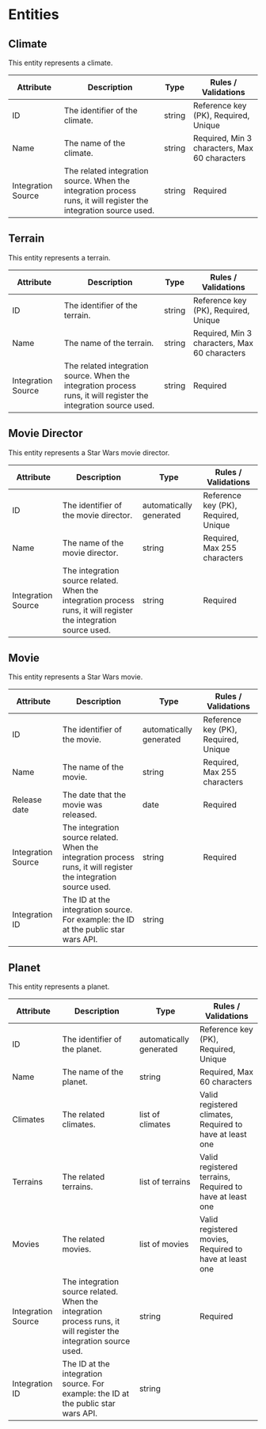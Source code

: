 # Entities

## Climate

This entity represents a climate.

| Attribute          | Description                                                                                                       | Type   | Rules / Validations                  |
|--------------------|-------------------------------------------------------------------------------------------------------------------|--------|--------------------------------------|
| ID                 | The identifier of the climate.                                                                                    | string | Reference key (PK), Required, Unique |
| Name               | The name of the climate.                                                                                          | string | Required, Min 3 characters, Max 60 characters          |
| Integration Source | The related integration source. When the integration process runs, it will register the integration source used. | string | Required                             |                           |

## Terrain

This entity represents a terrain.

| Attribute          | Description                                                                                                       | Type   | Rules / Validations                  |
|--------------------|-------------------------------------------------------------------------------------------------------------------|--------|--------------------------------------|
| ID                 | The identifier of the terrain.                                                                                    | string | Reference key (PK), Required, Unique |
| Name               | The name of the terrain.                                                                                          | string | Required, Min 3 characters, Max 60 characters          |
| Integration Source | The related integration source. When the integration process runs, it will register the integration source used. | string | Required                             |                           |

## Movie Director

This entity represents a Star Wars movie director.

| Attribute          | Description                                                                                                       | Type                    | Rules / Validations                  |
|--------------------|-------------------------------------------------------------------------------------------------------------------|-------------------------|--------------------------------------|
| ID                 | The identifier of the movie director.                                                                             | automatically generated | Reference key (PK), Required, Unique |
| Name               | The name of the movie director.                                                                                   | string                  | Required, Max 255 characters         |
| Integration Source | The integration source related.  When the integration process runs, it will register the integration source used. | string                  | Required                             |

## Movie

This entity represents a Star Wars movie.

| Attribute          | Description                                                                                                       | Type                    | Rules / Validations                  |
|--------------------|-------------------------------------------------------------------------------------------------------------------|-------------------------|--------------------------------------|
| ID                 | The identifier of the movie.                                                                                      | automatically generated | Reference key (PK), Required, Unique |
| Name               | The name of the movie.                                                                                            | string                  | Required, Max 255 characters         |
| Release date       | The date that the movie was released.                                                                             | date                    | Required                             |
| Integration Source | The integration source related.  When the integration process runs, it will register the integration source used. | string                  | Required                             |
| Integration ID     | The ID at the integration source. For example: the ID at the public star wars API.                                | string                  |                                      |

## Planet

This entity represents a planet.

| Attribute          | Description                                                                                                       | Type                    | Rules / Validations                                      |
|--------------------|-------------------------------------------------------------------------------------------------------------------|-------------------------|----------------------------------------------------------|
| ID                 | The identifier of the planet.                                                                                     | automatically generated | Reference key (PK), Required, Unique                     |
| Name               | The name of the planet.                                                                                           | string                  | Required, Max 60 characters                              |
| Climates           | The related climates.                                                                                             | list of climates        | Valid registered climates, Required to have at least one |
| Terrains           | The related terrains.                                                                                             | list of terrains        | Valid registered terrains, Required to have at least one |
| Movies             | The related movies.                                                                                               | list of movies          | Valid registered movies, Required to have at least one   |
| Integration Source | The integration source related.  When the integration process runs, it will register the integration source used. | string                  | Required                                                 |
| Integration ID     | The ID at the integration source. For example: the ID at the public star wars API.                                | string                  |                                                          |
